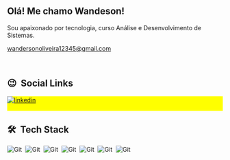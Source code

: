 <h2 align="left">Olá! Me chamo Wandeson!</h2>

Sou apaixonado por tecnologia, curso Análise e Desenvolvimento de Sistemas.

wandersonoliveira12345@gmail.com

<br>

## 😉 &nbsp;Social Links

<p align="left" style="background:yellow">
<a href="https://www.linkedin.com/in/wanderson-oliveira-a1119316b/" target="_blank">
  <img align="center" src="https://img.shields.io/badge/wanderson-oliveira-05122A?style=flat&logo=linkedin&logoColor=white" alt="linkedin"/>
</a>  
<br><br>
  
## 🛠 &nbsp;Tech Stack
  
  ![Git](https://img.shields.io/badge/GIT-E44C30?style=for-the-badge&logo=git&logoColor=white)&nbsp;
  ![Git](https://img.shields.io/badge/HTML5-E34F26?style=for-the-badge&logo=html5&logoColor=white)&nbsp;
  ![Git](https://img.shields.io/badge/CSS3-1572B6?style=for-the-badge&logo=css3&logoColor=white)&nbsp;
  ![Git](https://img.shields.io/badge/Sass-CC6699?style=for-the-badge&logo=sass&logoColor=white)&nbsp;
  ![Git](https://img.shields.io/badge/JavaScript-F7DF1E?style=for-the-badge&logo=javascript&logoColor=black)&nbsp;
  ![Git](https://img.shields.io/badge/TypeScript-007ACC?style=for-the-badge&logo=typescript&logoColor=white)&nbsp;
  ![Git](https://img.shields.io/badge/React-20232A?style=for-the-badge&logo=react&logoColor=61DAFB)&nbsp;
  
<!--   ![Git](https://img.shields.io/badge/Android_Studio-3DDC84?style=for-the-badge&logo=android-studio&logoColor=white)&nbsp; --
<!--   ![Git](https://img.shields.io/badge/Java-ED8B00?style=for-the-badge&logo=openjdk&logoColor=white)&nbsp;
  ![Git](https://img.shields.io/badge/Kotlin-0095D5?&style=for-the-badge&logo=kotlin&logoColor=white)&nbsp; -->
<!--   ![Git](https://img.shields.io/badge/SQLite-07405E?style=for-the-badge&logo=sqlite&logoColor=white)&nbsp; -->
  
  
<br>
<br><br>

